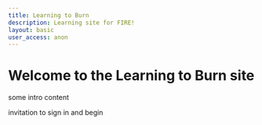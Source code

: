 ```yaml
---
title: Learning to Burn
description: Learning site for FIRE!
layout: basic
user_access: anon
---
```


# Welcome to the Learning to Burn site

some intro content

invitation to sign in and begin


